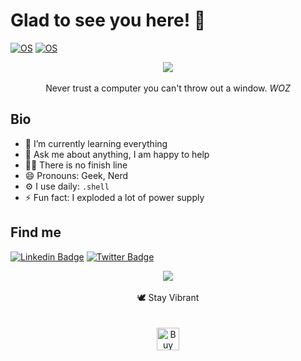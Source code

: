 # Glad to see you here! 👋

[![OS](https://img.shields.io/badge/OS-macOS-informational?style=flat-square&logo=apple&logoColor=white)](https://en.wikipedia.org/wiki/Classic_Mac_OS)
[![OS](https://img.shields.io/badge/OS-Linux-informational?style=flat-square&logo=linux&logoColor=white)](https://en.wikipedia.org/wiki/Linux)

<p align="center">
  <img src =https://upload.wikimedia.org/wikipedia/en/8/8a/DogCow_from_LaserWriter_8.png>
  <br>
  <br>
  Never trust a computer you can't throw out a window. <i>WOZ</i>
</p>

## Bio

- 🌱 I’m currently learning everything
- 💬 Ask me about anything, I am happy to help
- 🏃🏼 There is no finish line 
- 😄 Pronouns: Geek, Nerd
- ⚙️ I use daily: `.shell`
- ⚡ Fun fact: I exploded a lot of power supply

## Find me 

[![Linkedin Badge](https://img.shields.io/badge/-Antoine-blue?style=flat-square&logo=Linkedin&logoColor=white&link=https://www.linkedin.com/in/antoine-cichowicz-837575b1)](https://www.linkedin.com/in/antoine-cichowicz-837575b1//)
[![Twitter Badge](https://img.shields.io/badge/-@cz_antoine-00acee?style=flat&logo=Twitter&logoColor=white)](https://twitter.com/intent/follow?screen_name=cz_antoine "Follow on Twitter")

<p align="center">
  <img src ="https://github-readme-streak-stats.herokuapp.com?user=czantoine&theme=darcula&hide_border=true&background=FFFFFF00"> 
  <br>
  <br>  
  🕊 Stay Vibrant
  <br>
  <br>
  <br>
 <a href='https://ko-fi.com/V7V22V693' target='_blank'><img height='36' style='border:0px;height:36px;' src='https://cdn.ko-fi.com/cdn/kofi2.png?v=3' border='0' alt='Buy Me a Coffee at ko-fi.com' /></a>
</p>
